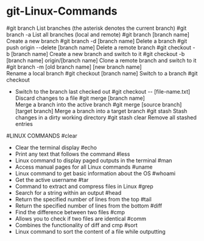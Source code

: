 # git-Linux-Commands


#git branch	
List branches (the asterisk denotes the current branch)
#git branch
-a	List all branches (local and remote)
#git branch
[branch name]	Create a new branch
#git branch 
-d [branch name]	Delete a branch
#git push origin --delete [branch name]	
Delete a remote branch
#git checkout -b [branch name]
Create a new branch and switch to it
#git checkout -b [branch name] origin/[branch name]	
Clone a remote branch and switch to it
#git branch -m [old branch name] [new branch name]	
Rename a local branch
#git checkout [branch name]
Switch to a branch
#git checkout 
-	Switch to the branch last checked out
#git checkout -- [file-name.txt]
Discard changes to a file
#git merge [branch name]	
Merge a branch into the active branch
#git merge [source branch] [target branch]
Merge a branch into a target branch
#git stash
Stash changes in a dirty working directory
#git stash clear
Remove all stashed entries


#LINUX COMMANDS
#clear
- Clear the terminal display
#echo 
- Print any text that follows the command
#less
- Linux command to display paged outputs in the terminal
#man 
- Access manual pages for all Linux commands
#uname
- Linux command to get basic information about the OS
#whoami
- Get the active username
#tar
- Command to extract and compress files in Linux
#grep
- Search for a string within an output
#head 
- Return the specified number of lines from the top
#tail 
- Return the specified number of lines from the bottom
#diff 
- Find the difference between two files
#cmp
- Allows you to check if two files are identical
#comm 
- Combines the functionality of diff and cmp
#sort
- Linux command to sort the content of a file while outputting
